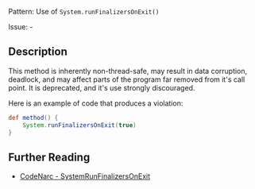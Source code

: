 Pattern: Use of `System.runFinalizersOnExit()`

Issue: -

## Description

This method is inherently non-thread-safe, may result in data corruption, deadlock, and may affect parts of the program far removed from it's call point. It is deprecated, and it's use strongly discouraged.

Here is an example of code that produces a violation:

``` groovy
def method() {
    System.runFinalizersOnExit(true)
}
```

## Further Reading

* [CodeNarc - SystemRunFinalizersOnExit](http://codenarc.sourceforge.net/codenarc-rules-concurrency.html#SystemRunFinalizersOnExit)